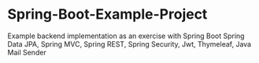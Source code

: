 # Spring-Boot-Example-Project
Example backend implementation as an exercise with Spring Boot
Spring Data JPA, Spring MVC, Spring REST, Spring Security, Jwt, Thymeleaf, Java Mail Sender

